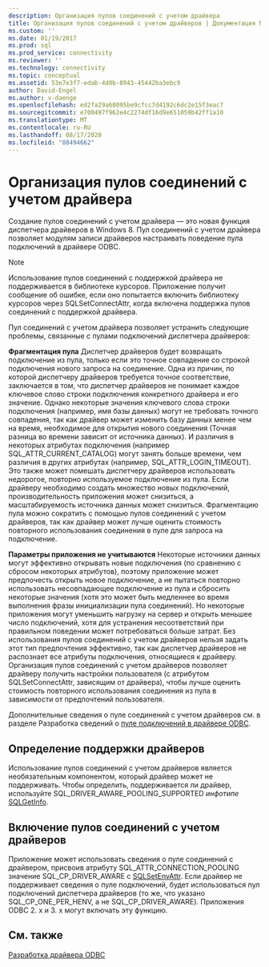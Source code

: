 ```yaml
---
description: Организация пулов соединений с учетом драйвера
title: Организация пулов соединений с учетом драйверов | Документация Майкрософт
ms.custom: ''
ms.date: 01/19/2017
ms.prod: sql
ms.prod_service: connectivity
ms.reviewer: ''
ms.technology: connectivity
ms.topic: conceptual
ms.assetid: 53e7e3f7-edab-4d0b-8943-45442ba3ebc9
author: David-Engel
ms.author: v-daenge
ms.openlocfilehash: ed2fa29a68095be9cfcc7d4192c6dc2e15f3eac7
ms.sourcegitcommit: e700497f962e4c2274df16d9e651059b42ff1a10
ms.translationtype: MT
ms.contentlocale: ru-RU
ms.lasthandoff: 08/17/2020
ms.locfileid: "88494662"
---
```

# <a name="driver-aware-connection-pooling"></a>Организация пулов соединений с учетом драйвера
Создание пулов соединений с учетом драйвера — это новая функция диспетчера драйверов в Windows 8. Пул соединений с учетом драйвера позволяет модулям записи драйверов настраивать поведение пула подключений в драйвере ODBC.  
  
> [!NOTE]  
>  Использование пулов соединений с поддержкой драйвера не поддерживается в библиотеке курсоров. Приложение получит сообщение об ошибке, если оно попытается включить библиотеку курсоров через SQLSetConnectAttr, когда включена поддержка пулов соединений с поддержкой драйвера.  
  
 Пул соединений с учетом драйвера позволяет устранить следующие проблемы, связанные с пулами подключений диспетчера драйверов:  
  
 **Фрагментация пула** Диспетчер драйверов будет возвращать подключение из пула, только если это точное совпадение со строкой подключения нового запроса на соединение.  Одна из причин, по которой диспетчеру драйверов требуется точное соответствие, заключается в том, что диспетчер драйверов не понимает каждое ключевое слово строки подключения конкретного драйвера и его значение.  Однако некоторые значения ключевого слова строки подключения (например, имя базы данных) могут не требовать точного совпадения, так как драйвер может изменить базу данных менее чем на время, необходимое для открытия нового соединения (Точная разница во времени зависит от источника данных). И различия в некоторых атрибутах подключения (например SQL_ATTR_CURRENT_CATALOG) могут занять больше времени, чем различия в других атрибутах (например, SQL_ATTR_LOGIN_TIMEOUT). Это также может помешать диспетчеру драйверов использовать недорогое, повторно используемое подключение из пула. Если драйверу необходимо создать множество новых подключений, производительность приложения может снизиться, а масштабируемость источника данных может снизиться. Фрагментацию пула можно сократить с помощью пулов соединений с учетом драйверов, так как драйвер может лучше оценить стоимость повторного использования соединения в пуле для запроса на подключение.  
  
 **Параметры приложения не учитываются** Некоторые источники данных могут эффективно открывать новые подключения (по сравнению с сбросом некоторых атрибутов), поэтому приложение может предпочесть открыть новое подключение, а не пытаться повторно использовать несовпадающее подключение из пула и сбросить некоторые значения (хотя это может быть медленнее во время выполнения фразы инициализации пула соединений). Но некоторые приложения могут уменьшить нагрузку на сервер и открыть меньшее число подключений, хотя для устранения несоответствий при правильном поведении может потребоваться больше затрат. Без использования пулов соединений с учетом драйверов нельзя задать этот тип предпочтения эффективно, так как диспетчер драйверов не распознает все атрибуты подключения, относящиеся к драйверу. Организация пулов соединений с учетом драйверов позволяет драйверу получить настройки пользователя (с атрибутом SQLSetConnectAttr, зависящим от драйвера), чтобы лучше оценить стоимость повторного использования соединения из пула в зависимости от предпочтений пользователя.  
  
 Дополнительные сведения о пуле соединений с учетом драйверов см. в разделе Разработка сведений о [пуле подключений в драйвере ODBC](../../../odbc/reference/develop-driver/developing-connection-pool-awareness-in-an-odbc-driver.md).  
  
## <a name="determining-driver-support"></a>Определение поддержки драйверов  
 Использование пулов соединений с учетом драйверов является необязательным компонентом, который драйвер может не поддерживать. Чтобы определить, поддерживается ли драйвер, используйте SQL_DRIVER_AWARE_POOLING_SUPPORTED *инфотипе* [SQLGetInfo](../../../odbc/reference/syntax/sqlgetinfo-function.md).  
  
## <a name="how-to-enable-driver-aware-connection-pooling"></a>Включение пулов соединений с учетом драйверов  
 Приложение может использовать сведения о пуле соединений с драйвером, присвоив атрибуту SQL_ATTR_CONNECTION_POOLING значение SQL_CP_DRIVER_AWARE с [SQLSetEnvAttr](../../../odbc/reference/syntax/sqlsetenvattr-function.md). Если драйвер не поддерживает сведения о пуле подключений, будет использоваться пул подключений диспетчера драйверов (то же, что указано SQL_CP_ONE_PER_HENV, а не SQL_CP_DRIVER_AWARE). Приложения ODBC 2. x и 3. x могут включать эту функцию.  
  
## <a name="see-also"></a>См. также  
 [Разработка драйвера ODBC](../../../odbc/reference/develop-driver/developing-an-odbc-driver.md)
